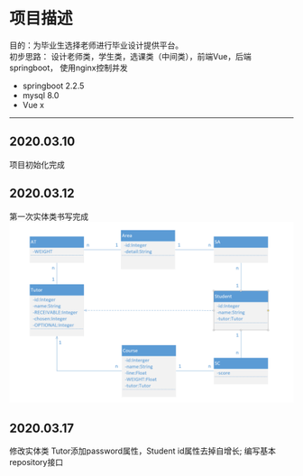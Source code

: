 # 项目描述
目的：为毕业生选择老师进行毕业设计提供平台。  
初步思路：
    设计老师类，学生类，选课类（中间类），前端Vue，后端springboot，
    使用nginx控制并发

* springboot 2.2.5
* mysql 8.0
* Vue x

***

## 2020.03.10
项目初始化完成

## 2020.03.12
第一次实体类书写完成
![entity01](image/entity0103.png)

## 2020.03.17
修改实体类
Tutor添加password属性，Student id属性去掉自增长;
编写基本repository接口
    